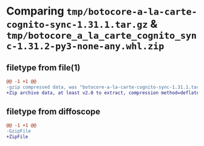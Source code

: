 # Comparing `tmp/botocore-a-la-carte-cognito-sync-1.31.1.tar.gz` & `tmp/botocore_a_la_carte_cognito_sync-1.31.2-py3-none-any.whl.zip`

## filetype from file(1)

```diff
@@ -1 +1 @@
-gzip compressed data, was "botocore-a-la-carte-cognito-sync-1.31.1.tar", last modified: Sat Jul  8 01:42:10 2023, max compression
+Zip archive data, at least v2.0 to extract, compression method=deflate
```

## filetype from diffoscope

```diff
@@ -1 +1 @@
-GzipFile
+ZipFile
```

